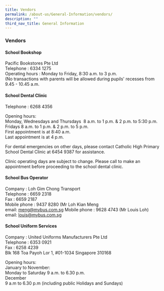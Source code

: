 ```yaml
---
title: Vendors
permalink: /about-us/General-Information/vendors/
description: ""
third_nav_title: General Information
---
```

### **Vendors**
#### **School Bookshop**
Pacific Bookstores Pte Ltd <br>
Telephone : 6334 1275<br>
Operating hours : Monday to Friday, 8:30 a.m. to 3 p.m.<br>
(No transactions with parents will be allowed during pupils' recesses from 9.45 - 10.45 a.m.

#### **School Dental Clinic**
Telephone : 6268 4356<br>

Opening hours: <br>
Monday, Wednesdays and Thursdays  8 a.m. to 1 p.m. & 2 p.m. to 5:30 p.m.<br>
Fridays 8 a.m. to 1 p.m. & 2 p.m. to 5 p.m.<br>
First appointment is at 8:40 a.m.<br>
Last appointment is at 4 p.m.<br>

For dental emergencies on other days, please contact Catholic High Primary School Dental Clinic at 6454 9387 for assistance.

Clinic operating days are subject to change. Please call to make an appointment before proceeding to the school dental clinic.

#### **School Bus Operator**

Company : Loh Gim Chong Transport<br>
Telephone : 6659 2318<br>
Fax : 6659 2187<br>
Mobile phone : 9437 8280 (Mr Loh Kian Meng
<br>
email: [meng@mybus.com.sg](mailto:meng@mybus.com.sg)
Mobile phone : 9628 4743 (Mr Louis Loh) email: [louis@mybus.com.sg](mailto:louis@mybus.com.sg)

#### **School Uniform Services**

Company : United Uniforms Manufacturers Pte Ltd<br>
Telephone : 6353 0921<br>
Fax : 6258 4239<br>Blk 168 Toa Payoh Lor 1, #01-1034 Singapore 310168<br>

Opening hours: <br>
January to November: <br>
Monday to Saturday 9 a.m. to 6.30 p.m.<br>
December <br>
9 a.m to 6.30 p.m (including public Holidays and Sundays)